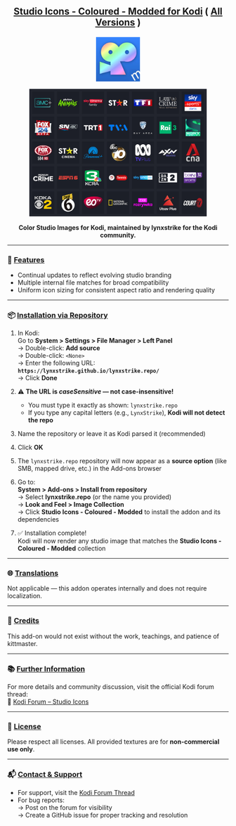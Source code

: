 ## <p align="center"><ins>Studio Icons - Coloured - Modded for Kodi</ins> ( <ins>All Versions</ins> )</p>

<p align="center">
  <img width="20%" src="https://github.com/lynxstrike/lynxstrike.repo/blob/master/repo/repository.lynxstrike/icon.png" alt="Studio Icons Logo">
</p>

<p align="center">
  <img width="80%" src="https://github.com/lynxstrike/lynxstrike.repo/blob/master/repo/repository.lynxstrike/fanart.jpg" alt="Studio Icons Fanart">
</p>

<p align="center"><strong>Color Studio Images for Kodi, maintained by lynxstrike for the Kodi community.</strong></p>

---

### 🎨 <ins>Features</ins>

- Continual updates to reflect evolving studio branding
- Multiple internal file matches for broad compatibility
- Uniform icon sizing for consistent aspect ratio and rendering quality

---

### 📦 <ins>Installation via Repository</ins>

1. In Kodi:  
   Go to **System > Settings > File Manager > Left Panel**  
   → Double-click: **Add source**  
   → Double-click: `<None>`  
   → Enter the following URL:  
   **`https://lynxstrike.github.io/lynxstrike.repo/`**  
   → Click **Done**

2. ⚠️ **The URL is _caseSensitive_ — not case-insensitive!**  
   - You must type it exactly as shown: `lynxstrike.repo`  
   - If you type any capital letters (e.g., `LynxStrike`), **Kodi will not detect the repo**

3. Name the repository or leave it as Kodi parsed it (recommended)

4. Click **OK**

5. The `lynxstrike.repo` repository will now appear as a **source option** (like SMB, mapped drive, etc.) in the Add-ons browser

6. Go to:  
   **System > Add-ons > Install from repository**  
   → Select **lynxstrike.repo** (or the name you provided)  
   → **Look and Feel > Image Collection**  
   → Click **Studio Icons - Coloured - Modded** to install the addon and its dependencies

7. ✅ Installation complete!  
   Kodi will now render any studio image that matches the **Studio Icons - Coloured - Modded** collection

---

### 🌐 <ins>Translations</ins>

Not applicable — this addon operates internally and does not require localization.

---

### 🙏 <ins>Credits</ins>

This add-on would not exist without the work, teachings, and patience of kittmaster.

---

### 📚 <ins>Further Information</ins>

For more details and community discussion, visit the official Kodi forum thread:  
🔗 [Kodi Forum – Studio Icons](https://forum.kodi.tv/showthread.php?tid=368342)

---

### 📄 <ins>License</ins>

Please respect all licenses. All provided textures are for **non-commercial use only**.

---

### 📬 <ins>Contact & Support</ins>

- For support, visit the [Kodi Forum Thread](https://forum.kodi.tv/showthread.php?tid=368342)  
- For bug reports:  
  → Post on the forum for visibility  
  → Create a GitHub issue for proper tracking and resolution